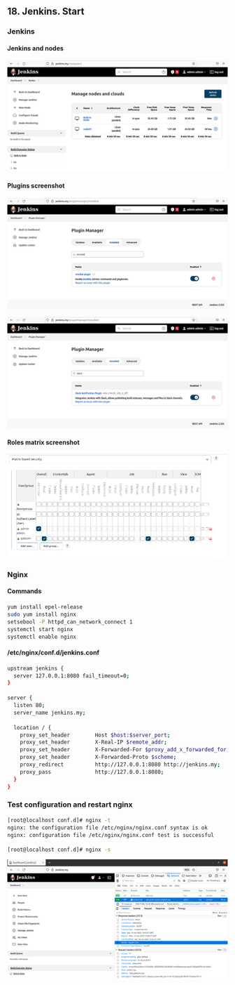 ## 18. Jenkins. Start

### Jenkins

#### Jenkins and nodes
![alt text](node.png)

#### Plugins screenshot
![alt text](ansible.png)

![alt text](slack.png)

#### Roles matrix screenshot
![alt text](matrix.png)

### Nginx

#### Commands
```bash
yum install epel-release
sudo yum install nginx
setsebool -P httpd_can_network_connect 1
systemctl start nginx
systemctl enable nginx
```

#### /etc/nginx/conf.d/jenkins.conf
```bash
upstream jenkins {
  server 127.0.0.1:8080 fail_timeout=0;
}

server {
  listen 80;
  server_name jenkins.my;

  location / {
    proxy_set_header        Host $host:$server_port;
    proxy_set_header        X-Real-IP $remote_addr;
    proxy_set_header        X-Forwarded-For $proxy_add_x_forwarded_for;
    proxy_set_header        X-Forwarded-Proto $scheme;
    proxy_redirect          http://127.0.0.1:8080 http://jenkins.my;
    proxy_pass              http://127.0.0.1:8080;
  }
}
```

### Test configuration and restart nginx
```bash
[root@localhost conf.d]# nginx -t
nginx: the configuration file /etc/nginx/nginx.conf syntax is ok
nginx: configuration file /etc/nginx/nginx.conf test is successful

[root@localhost conf.d]# nginx -s
```

![alt text](nginx_agent.png)

